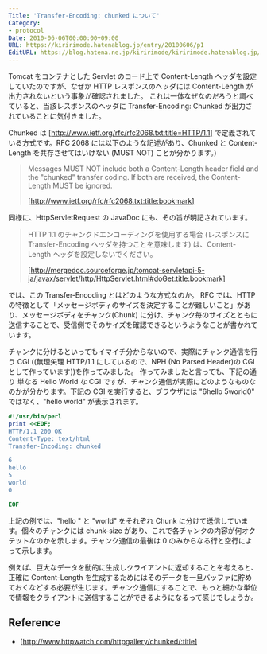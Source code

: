 ```yaml
---
Title: 'Transfer-Encoding: chunked について'
Category:
- protocol
Date: 2010-06-06T00:00:00+09:00
URL: https://kiririmode.hatenablog.jp/entry/20100606/p1
EditURL: https://blog.hatena.ne.jp/kiririmode/kiririmode.hatenablog.jp/atom/entry/8454420450078211810
---
```


Tomcat をコンテナとした Servlet のコード上で Content-Length ヘッダを設定していたのですが、なぜか HTTP レスポンスのヘッダには Content-Length が出力されないという事象が確認されました。
これは一体なぜなのだろうと調べていると、当該レスポンスのヘッダに Transfer-Encoding: Chunked が出力されていることに気付きました。

Chunked は [http://www.ietf.org/rfc/rfc2068.txt:title=HTTP/1.1] で定義されている方式です。RFC 2068 には以下のような記述があり、Chunked と Content-Length を共存させてはいけない (MUST NOT) ことが分かります。)

> Messages MUST NOT include both a Content-Length header field and the "chunked" transfer coding. If both are received, the Content-Length MUST be ignored.
> 
> [http://www.ietf.org/rfc/rfc2068.txt:title:bookmark]


同様に、HttpServletRequest の JavaDoc にも、その旨が明記されています。

> HTTP 1.1 のチャンクドエンコーディングを使用する場合 (レスポンスに Transfer-Encoding ヘッダを持つことを意味します) は、Content-Length ヘッダを設定しないでください。
> 
> [http://mergedoc.sourceforge.jp/tomcat-servletapi-5-ja/javax/servlet/http/HttpServlet.html#doGet:title:bookmark]


では、この Transfer-Encoding とはどのような方式なのか。
RFC では、HTTP の特徴として「メッセージボディのサイズを決定することが難しいこと」があり、メッセージボディをチャンク(Chunk) に分け、チャンク毎のサイズとともに送信することで、受信側でそのサイズを確認できるというようなことが書かれています。

チャンクに分けるといってもイマイチ分からないので、実際にチャンク通信を行う CGI ((無理矢理 HTTP/1.1 にしているので、NPH (No Parsed Header)の CGI として作っています))を作ってみました。
作ってみましたと言っても、下記の通り 単なる Hello World な CGI ですが、チャンク通信が実際にどのようなものなのかが分かります。下記の CGI を実行すると、ブラウザには "6hello 5world0" ではなく、"hello world" が表示されます。

```perl
#!/usr/bin/perl
print <<EOF;
HTTP/1.1 200 OK
Content-Type: text/html
Transfer-Encoding: chunked

6
hello
5
world
0

EOF
```

上記の例では、"hello " と "world" をそれぞれ Chunk に分けて送信しています。個々のチャンクには chunk-size があり、これで各チャンクの内容が何オクテットなのかを示します。チャンク通信の最後は 0 のみからなる行と空行によって示します。

例えば、巨大なデータを動的に生成しクライアントに返却することを考えると、正確に Content-Length を生成するためにはそのデータを一旦バッファに貯めておくなどする必要が生じます。チャンク通信にすることで、もっと細かな単位で情報をクライアントに送信することができるようになるって感じでしょうか。

## Reference

- [http://www.httpwatch.com/httpgallery/chunked/:title]
